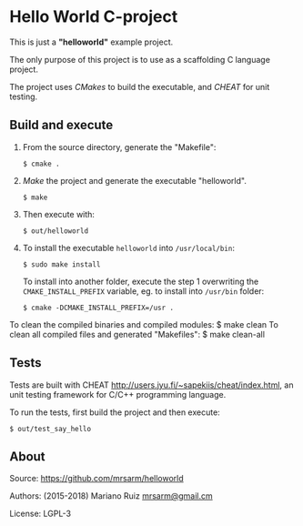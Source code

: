 Hello World C-project
=====================

This is just a **"helloworld"** example project.

The only purpose of this project is to use as a scaffolding
C language project.

The project uses *CMakes* to build the executable, and *CHEAT* for
unit testing.


Build and execute
-----------------

1. From the source directory, generate the "Makefile":

       $ cmake .

2. *Make* the project and generate the executable "helloworld".

       $ make

3. Then execute with:

       $ out/helloworld

4. To install the executable `helloworld`
   into `/usr/local/bin`:

       $ sudo make install

   To install into another folder, execute the step 1
   overwriting the `CMAKE_INSTALL_PREFIX` variable, eg.
   to install into `/usr/bin` folder:

       $ cmake -DCMAKE_INSTALL_PREFIX=/usr .
To clean the compiled binaries and compiled modules:
    $ make clean
To clean all compiled files and generated "Makefiles":
    $ make clean-all


Tests
-----

Tests are built with CHEAT <http://users.jyu.fi/~sapekiis/cheat/index.html>,
an unit testing framework for C/C++ programming language.

To run the tests, first build the project and then execute:

    $ out/test_say_hello


About
-----

Source: https://github.com/mrsarm/helloworld

Authors: (2015-2018) Mariano Ruiz <mrsarm@gmail.cm>

License: LGPL-3
